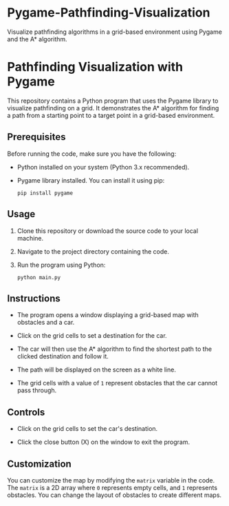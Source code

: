 # Pygame-Pathfinding-Visualization
Visualize pathfinding algorithms in a grid-based environment using Pygame and the A* algorithm.
# Pathfinding Visualization with Pygame

This repository contains a Python program that uses the Pygame library to visualize pathfinding on a grid. It demonstrates the A* algorithm for finding a path from a starting point to a target point in a grid-based environment.

## Prerequisites

Before running the code, make sure you have the following:

- Python installed on your system (Python 3.x recommended).
- Pygame library installed. You can install it using pip:

    ```
    pip install pygame
    ```

## Usage

1. Clone this repository or download the source code to your local machine.

2. Navigate to the project directory containing the code.

3. Run the program using Python:

    ```
    python main.py
    ```

## Instructions

- The program opens a window displaying a grid-based map with obstacles and a car.

- Click on the grid cells to set a destination for the car.

- The car will then use the A* algorithm to find the shortest path to the clicked destination and follow it.

- The path will be displayed on the screen as a white line.

- The grid cells with a value of `1` represent obstacles that the car cannot pass through.

## Controls

- Click on the grid cells to set the car's destination.

- Click the close button (X) on the window to exit the program.

## Customization

You can customize the map by modifying the `matrix` variable in the code. The `matrix` is a 2D array where `0` represents empty cells, and `1` represents obstacles. You can change the layout of obstacles to create different maps.
